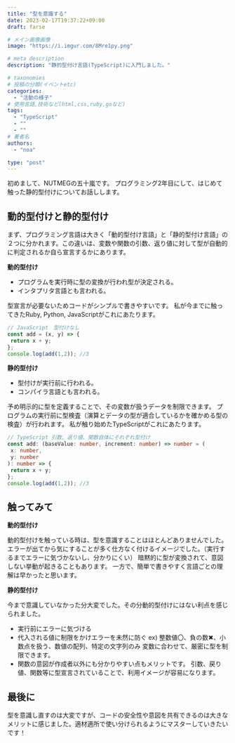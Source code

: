 ```yaml
---
title: "型を意識する"
date: 2023-02-17T19:37:22+09:00
draft: farse

# メイン画像画像
image: "https://i.imgur.com/8Mre1py.png"

# meta description
description: "静的型付け言語(TypeScript)に入門しました。"

# taxonomies
# 投稿の分類(イベントetc)
categories:
  - "活動の様子"
# 使用言語,技術など(html,css,ruby,goなど)
tags:
  - "TypeScript"
  - ""
  - ""
# 著者名
authors:
  - "noa"

type: "post"
---
```

初めまして、NUTMEGの五十嵐です。
プログラミング2年目にして、はじめて触った静的型付けについてお話しします。

## 動的型付けと静的型付け

まず、プログラミング言語は大きく「動的型付け言語」と「静的型付け言語」の２つに分かれます。この違いは、変数や関数の引数、返り値に対して型が自動的に判定されるか自ら宣言するかにあります。

**動的型付け**

- プログラムを実行時に型の変換が行われ型が決定される。
- インタプリタ言語とも言われる。

型宣言が必要ないためコードがシンプルで書きやすいです。
私が今までに触ってきたRuby, Python, JavaScriptがこれにあたります。

~~~ javascript:example.js
// JavaScript　型付けなし
const add = (x, y) => {
 return x + y;
};
console.log(add(1,2)); //3
~~~

**静的型付け**

- 型付けが実行前に行われる。
- コンパイラ言語とも言われる。

予め明示的に型を定義することで、その変数が扱うデータを制限できます。
プログラムの実行前に型検査（演算とデータの型が適合しているかを確かめる型の検査）が行われます。
私が触り始めたTypeScriptがこれにあたります。

~~~ typescript:example.ts
// TypeScript 引数、返り値、関数自体にそれぞれ型付け
const add: (baseValue: number, increment: number) => number = (
 x: number,
 y: number
): number => {
 return x + y;
};
console.log(add(1,2)); //3
~~~

## 触ってみて

**動的型付け**

動的型付けを触っている時は、型を意識することはほとんどありませんでした。エラーが出てから気にすることが多く仕方なく付けるイメージでした。（実行するまでエラーに気づかないし、分かりにくい）
暗黙的に型が変換されて、意図しない挙動が起きることもあります。
一方で、簡単で書きやすく言語ごとの理解は早かったと思います。

**静的型付け**

今まで意識していなかった分大変でした。その分動的型付けにはない利点を感じられました。

- 実行前にエラーに気づける
- 代入される値に制限をかけエラーを未然に防ぐ
ex) 整数値〇、負の数✖、小数点を扱う、数値の配列、特定の文字列のみ
変数に合わせて、厳密に型を制限できます。
- 関数の意図が作成者以外にも分かりやすい点もメリットです。
引数、戻り値、関数等に型宣言されていることで、利用イメージが容易になります。

## 最後に

型を意識し直すのは大変ですが、コードの安全性や意図を共有できるのは大きなメリットに感じました。適材適所で使い分けられるようにマスターしていきたいです！
